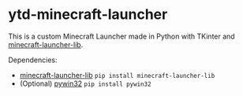 # ytd-minecraft-launcher

This is a custom Minecraft Launcher made in Python with TKinter and [minecraft-launcher-lib](https://pypi.org/project/minecraft-launcher-lib/).

Dependencies:
- [minecraft-launcher-lib](https://pypi.org/project/minecraft-launcher-lib/)  ```pip install minecraft-launcher-lib```
- (Optional) [pywin32](https://pypi.org/project/pywin32/) ```pip install pywin32```
